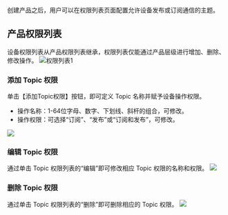 [//]: # (chinagitpath:XXXXX)

创建产品之后，用户可以在权限列表页面配置允许设备发布或订阅通信的主题。

## 产品权限列表

设备权限列表从产品权限列表继承，权限列表仅能通过产品层级进行增加、删除、修改操作。
![权限列表1](https://main.qcloudimg.com/raw/05da37ce6012d0bf01928b22de741040.png)

### 添加 Topic 权限

单击【添加Topic权限】按钮，即可定义 Topic 名称并赋予设备操作权限。
- 操作名称：1-64位字母、数字、下划线、斜杆的组合，可修改。
- 操作权限：可选择“订阅”、“发布”或“订阅和发布”，可修改。

![](https://main.qcloudimg.com/raw/44afb5b1df0b37dc41181ef974cdbdb3.png)

### 编辑 Topic 权限

通过单击 Topic 权限列表的“编辑”即可修改相应 Topic 权限的名称和权限。
![](https://main.qcloudimg.com/raw/418426c212e2ea2548b0dcd1d3fad2a7.png)

### 删除 Topic 权限

通过单击 Topic 权限列表的“删除”即可删除相应的 Topic 权限。
![](https://main.qcloudimg.com/raw/5d42355f2c91ab24b0dd483614f3cb4f.png)
